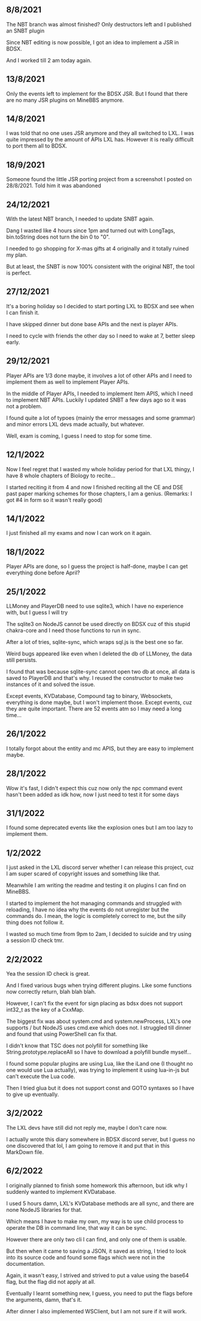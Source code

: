 ## 8/8/2021
The NBT branch was almost finished? Only destructors left and I published an SNBT plugin

Since NBT editing is now possible, I got an idea to implement a JSR in BDSX.

And I worked till 2 am today again.

## 13/8/2021
Only the events left to implement for the BDSX JSR. But I found that there are no many JSR plugins on MineBBS anymore.

## 14/8/2021
I was told that no one uses JSR anymore and they all switched to LXL. I was quite impressed by the amount of APIs LXL has. However it is really difficult to port them all to BDSX.

## 18/9/2021
Someone found the little JSR porting project from a screenshot I posted on 28/8/2021. Told him it was abandoned

## 24/12/2021
With the latest NBT branch, I needed to update SNBT again.

Dang I wasted like 4 hours since 1pm and turned out with LongTags, bin.toString does not turn the bin 0 to "0".

I needed to go shopping for X-mas gifts at 4 originally and it totally ruined my plan.

But at least, the SNBT is now 100% consistent with the original NBT, the tool is perfect.

## 27/12/2021
It's a boring holiday so I decided to start porting LXL to BDSX and see when I can finish it.

I have skipped dinner but done base APIs and the next is player APIs.

I need to cycle with friends the other day so I need to wake at 7, better sleep early.

## 29/12/2021
Player APIs are 1/3 done maybe, it involves a lot of other APIs and I need to implement them as well to implement Player APIs.

In the middle of Player APIs, I needed to implement Item APIS, which I need to implement NBT APIs. Luckily I updated SNBT a few days ago so it was not a problem.

I found quite a lot of typoes (mainly the error messages and some grammar) and minor errors LXL devs made actually, but whatever.

Well, exam is coming, I guess I need to stop for some time.

## 12/1/2022
Now I feel regret that I wasted my whole holiday period for that LXL thingy, I have 8 whole chapters of Biology to recite...

I started reciting it from 4 and now I finished reciting all the CE and DSE past paper marking schemes for those chapters, I am a genius. (Remarks: I got #4 in form so it wasn't really good)

## 14/1/2022
I just finished all my exams and now I can work on it again.

## 18/1/2022
Player APIs are done, so I guess the project is half-done, maybe I can get everything done before April?

## 25/1/2022
LLMoney and PlayerDB need to use sqlite3, which I have no experience with, but I guess I will try

The sqlite3 on NodeJS cannot be used directly on BDSX cuz of this stupid chakra-core and I need those functions to run in sync.

After a lot of tries, sqlite-sync, which wraps sql.js is the best one so far.

Weird bugs appeared like even when I deleted the db of LLMoney, the data still persists.

I found that was because sqlite-sync cannot open two db at once, all data is saved to PlayerDB and that's why. I reused the constructor to make two instances of it and solved the issue.

Except events, KVDatabase, Compound tag to binary, Websockets, everything is done maybe, but I won't implement those. Except events, cuz they are quite important. There are 52 events atm so I may need a long time...

## 26/1/2022
I totally forgot about the entity and mc APIS, but they are easy to implement maybe.

## 28/1/2022
Wow it's fast, I didn't expect this cuz now only the npc command event hasn't been added as idk how, now I just need to test it for some days

## 31/1/2022
I found some deprecated events like the explosion ones but I am too lazy to implement them.

## 1/2/2022
I just asked in the LXL discord server whether I can release this project, cuz I am super scared of copyright issues and something like that.

Meanwhile I am writing the readme and testing it on plugins I can find on MineBBS.

I started to implement the hot managing commands and struggled with reloading, I have no idea why the events do not unregister but the commands do. I mean, the logic is completely correct to me, but the silly thing does not follow it.

I wasted so much time from 9pm to 2am, I decided to suicide and try using a session ID check tmr.

## 2/2/2022
Yea the session ID check is great.

And I fixed various bugs when trying different plugins. Like some functions now correctly return, blah blah blah.

However, I can't fix the event for sign placing as bdsx does not support int32_t as the key of a CxxMap.

The biggest fix was about system.cmd and system.newProcess, LXL's one supports / but NodeJS uses cmd.exe which does not. I struggled till dinner and found that using PowerShell can fix that.

I didn't know that TSC does not polyfill for something like String.prototype.replaceAll so I have to download a polyfill bundle myself...

I found some popular plugins are using Lua, like the iLand one (I thought no one would use Lua actually), was trying to implement it using lua-in-js but can't execute the Lua code.

Then I tried glua but it does not support const and GOTO syntaxes so I have to give up eventually.

## 3/2/2022
The LXL devs have still did not reply me, maybe I don't care now.

I actually wrote this diary somewhere in BDSX discord server, but I guess no one discovered that lol, I am going to remove it and put that in this MarkDown file.

## 6/2/2022
I originally planned to finish some homework this afternoon, but idk why I suddenly wanted to implement KVDatabase.

I used 5 hours damn, LXL's KVDatabase methods are all sync, and there are none NodeJS libraries for that.

Which means I have to make my own, my way is to use child process to operate the DB in command line, that way it can be sync.

However there are only two cli I can find, and only one of them is usable.

But then when it came to saving a JSON, it saved as string, I tried to look into its source code and found some flags which were not in the documentation.

Again, it wasn't easy, I strived and strived to put a value using the base64 flag, but the flag did not apply at all.

Eventually I learnt something new, I guess, you need to put the flags before the arguments, damn, that's it.

After dinner I also implemented WSClient, but I am not sure if it will work.
